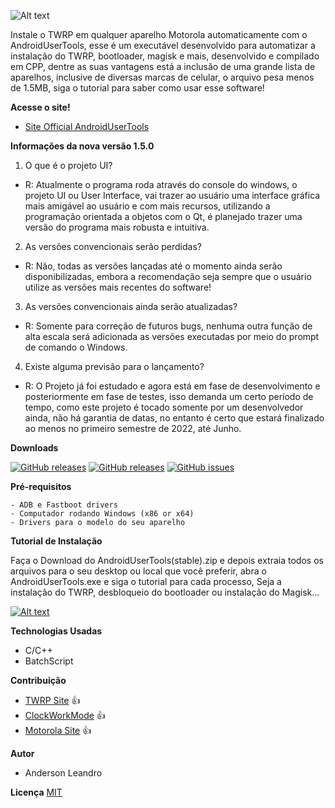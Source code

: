 ![Alt text](https://i.ibb.co/8DCdGgG/Banner.png)

Instale o TWRP em qualquer aparelho Motorola automaticamente com o AndroidUserTools, esse é um executável desenvolvido para automatizar a instalação do TWRP, bootloader, magisk e mais, desenvolvido e compilado em CPP, dentre as suas vantagens está a inclusão de uma grande lista de aparelhos, inclusive de diversas marcas de celular, o arquivo pesa menos de 1.5MB, siga o tutorial para saber como usar esse software!


**Acesse o site!**
- [Site Official AndroidUserTools](https://andersonleandrog.github.io/AndroidUserTools-Site/)


**Informações da nova versão 1.5.0**

1. O que é o projeto UI?
- R: Atualmente o programa roda através do console do windows, o projeto UI ou User Interface, vai trazer ao usuário uma interface gráfica mais amigável ao usuário e com mais recursos, utilizando a programação orientada a objetos com o Qt, é planejado trazer uma versão do programa mais robusta e intuitiva.

2. As versões convencionais serão perdidas?
- R: Não, todas as versões lançadas até o momento ainda serão disponibilizadas, embora a recomendação seja sempre que o usuário utilize as versões mais recentes do software!

3. As versões convencionais ainda serão atualizadas?
- R: Somente para correção de futuros bugs, nenhuma outra função de alta escala será adicionada as versões executadas por meio do prompt de comando o Windows. 

4. Existe alguma previsão para o lançamento?
- R: O Projeto já foi estudado e agora está em fase de desenvolvimento e posteriormente em fase de testes, isso demanda um certo período de tempo, como este projeto é tocado somente por um desenvolvedor ainda, não há garantia de datas, no entanto é certo que estará finalizado ao menos no primeiro semestre de 2022, até Junho.



**Downloads**

[![GitHub releases](https://img.shields.io/badge/AndroidUT-stable-sucess)](https://github.com/AndersonLeandrog/RunTWRP/releases) [![GitHub releases](https://img.shields.io/badge/AndroidUT-beta-orange)](https://github.com/AndersonLeandrog/RunTWRP/releases) [![GitHub issues](https://img.shields.io/badge/all--ver-Onedrive-informational)](https://onedrive.live.com/?authkey=%21ABHaik5143444M4&id=C1C3CF7F2C302005%21124&cid=C1C3CF7F2C302005)


**Pré-requisitos**
```
- ADB e Fastboot drivers
- Computador rodando Windows (x86 or x64)
- Drivers para o modelo do seu aparelho
```

**Tutorial de Instalação**

Faça o Download do AndroidUserTools(stable).zip e depois extraia todos os arquivos para o seu desktop ou local que você preferir, abra o AndroidUserTools.exe e siga o tutorial para cada processo, Seja a instalação do TWRP, desbloqueio do bootloader ou instalação do Magisk...

[![Alt text](https://i.ibb.co/JsRKw0J/Sem-T-tulo.png)](https://www.youtube.com/watch?v=xGDmMr4wF7I&feature=youtu.be)


**Technologias Usadas**
- C/C++
- BatchScript



**Contribuição**
- [TWRP Site](www.twrp.me) :+1:
- [ClockWorkMode](www.adb.clockworkmod.com) :+1:
- [Motorola Site](www.motorola.com.br) :+1:


**Autor**
- Anderson Leandro  



**Licença**
[MIT](https://choosealicense.com/licenses/mit/)
